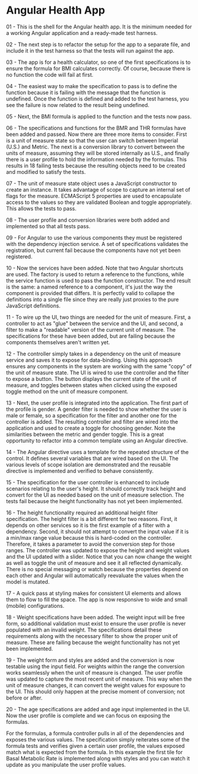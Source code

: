 Angular Health App
==================

01 - This is the shell for the Angular health app. It is the minimum needed for a working Angular application and a
ready-made test harness.

02 - The next step is to refactor the setup for the app to a separate file, and include it in the test harness so that
the tests will run against the app. 

03 - The app is for a health calculator, so one of the first specifications is to ensure the formula for BMI calculates 
correctly. Of course, because there is no function the code will fail at first.

04 - The easiest way to make the specification to pass is to define the function because it is failing with the 
message that the function is undefined. Once the function is defined and added to the test harness, you see the failure
is now related to the result being undefined.

05 - Next, the BMI formula is applied to the function and the tests now pass.
 
06 - The specifications and functions for the BMR and THR formulas have been added and passed. Now there are three more 
items to consider. First is a unit of measure state so that the user can switch between Imperial (U.S.) and Metric.
The next is a conversion library to convert between the units of measure, assuming they will be stored internally
as U.S., and finally there is a user profile to hold the information needed by the formulas. This results in 18 
failing tests because the resulting objects need to be created and modified to satisfy the tests.

07 - The unit of measure state object uses a JavaScript constructor to create an instance. It takes advantage of scope to
capture an internal set of flags for the measure. ECMAScript 5 properties are used to encapsulate access to the values
so they are validated Boolean and toggle appropriately. This allows the tests to pass.

08 - The user profile and conversion libraries were both added and implemented so that all tests pass.
 
09 - For Angular to use the various components they must be registered with the dependency injection service. A set of 
specifications validates the registration, but current fail because the components have not yet been registered.

10 - Now the services have been added. Note that two Angular shortcuts are used. The factory is used to return a reference
to the functions, while the service function is used to pass the function constructor. The end result is the same: 
a named reference to a component, it's just the way the component is provided that differs. It is perfectly valid to
collapse the definitions into a single file since they are really just proxies to the pure JavaScript definitions.

11 - To wire up the UI, two things are needed for the unit of measure. First, a controller to act as "glue" between the
service and the UI, and second, a filter to make a "readable" version of the current unit of measure. The 
specifications for these have been added, but are failing because the components themselves aren't written yet.

12 - The controller simply takes in a dependency on the unit of measure service and saves it to expose for data-binding.
Using this approach ensures any components in the system are working with the same "copy" of the unit of measure 
state. The UI is wired to use the controller and the filter to expose a button. The button displays the current state
of the unit of measure, and toggles between states when clicked using the exposed toggle method on the unit of 
measure component.

13 - Next, the user profile is integrated into the application. The first part of the profile is gender. A gender filter
is needed to show whether the user is male or female, so a specification for the filter and another one for the 
controller is added. The resulting controller and filter are wired into the application and used to create a toggle
for choosing gender. Note the similarities between the metric and gender toggle. This is a great opportunity to 
refactor into a common template using an Angular directive.

14 - The Angular directive uses a template for the repeated structure of the control. It defines several variables that are
wired based on the UI. The various levels of scope isolation are demonstrated and the reusable directive is 
implemented and verified to behave consistently.
 
15 - The specification for the user controller is enhanced to include scenarios relating to the user's height. It should
correctly track height and convert for the UI as needed based on the unit of measure selection. The tests fail because
the height functionality has not yet been implemented.

16 - The height functionality required an additional height filter specification. The height filter is a bit different for
two reasons. First, it depends on other services so it is the first example of a filter with a dependency. Second, it
should not attempt to convert the input value if it is a min/max range value because this is hard-coded on the 
controller. Therefore, it takes a parameter to avoid the conversion step for those ranges. The controller was updated
to expose the height and weight values and the UI updated with a slider. Notice that you can now change the weight as
well as toggle the unit of measure and see it all reflected dynamically. There is no special messaging or watch because
the properties depend on each other and Angular will automatically reevaluate the values when the model is mutated.

17 - A quick pass at styling makes for consistent UI elements and allows them to flow to fill the space. The app is now 
responsive to wide and small (mobile) configurations.

18 - Weight specifications have been added. The weight input will be free form, so additional validation must exist to 
ensure the user profile is never populated with an invalid weight. The specifications detail these requirements along
with the necessary filter to show the proper unit of measure. These are failing because the weight functionality has
not yet been implemented.

19 - The weight form and styles are added and the conversion is now testable using the input field. For weights within the
range the conversion works seamlessly when the unit of measure is changed. The user profile was updated to capture the
most recent unit of measure. This way when the unit of measure changes, it can convert the weight values for exposure
to the UI. This should only happen at the precise moment of conversion; not before or after. 

20 - The age specifications are added and age input implemented in the UI. Now the user profile is complete and we can focus
on exposing the formulas.

For the formulas, a formula controller pulls in all of the dependencies and exposes the various values. The specification
simply reiterates some of the formula tests and verifies given a certain user profile, the values exposed match what
is expected from the formula. In this example the first tile for Basal Metabolic Rate is implemented along with styles
and you can watch it update as you manipulate the user profile values.